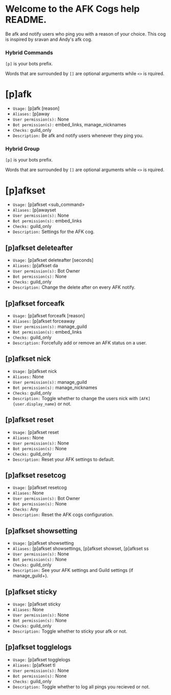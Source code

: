 # Welcome to the AFK Cogs help README.

Be afk and notify users who ping you with a reason of your choice. This cog is inspired by sravan and Andy's afk cog.

### Hybrid Commands 
`[p]` is your bots prefix.

Words that are surrounded by `[]` are optional arguments while `<>` is rquired.

# [p]afk
 - `Usage:` [p]afk [reason]
 - `Aliases:` [p]away
 - `User permission(s):` None
 - `Bot permission(s):` embed_links, manage_nicknames
 - `Checks:` guild_only
 - `Description:` Be afk and notify users whenever they ping you.

### Hybrid Group
`[p]` is your bots prefix.

Words that are surrounded by `[]` are optional arguments while `<>` is rquired.

# [p]afkset
 - `Usage:` [p]afkset <sub_command>
 - `Aliases:` [p]awayset
 - `User permission(s):` None
 - `Bot permission(s):` embed_links
 - `Checks:` guild_only
 - `Description:` Settings for the AFK cog.

## [p]afkset deleteafter
 - `Usage:` [p]afkset deleteafter [seconds]
 - `Aliases:` [p]afkset da
 - `User permission(s):` Bot Owner
 - `Bot permission(s):` None
 - `Checks:` guild_only
 - `Description:` Change the delete after on every AFK notify.

## [p]afkset forceafk
 - `Usage:` [p]afkset forceafk <member> [reason]
 - `Aliases:` [p]afkset forceaway
 - `User permission(s):` manage_guild
 - `Bot permission(s):` embed_links
 - `Checks:` guild_only
 - `Description:` Forcefully add or remove an AFK status on a user.

## [p]afkset nick
 - `Usage:` [p]afkset nick <state>
 - `Aliases:` None
 - `User permission(s):` manage_guild
 - `Bot permission(s):` manage_nicknames
 - `Checks:` guild_only
 - `Description:` Toggle whether to change the users nick with `[AFK] {user.display_name}` or not.

## [p]afkset reset
 - `Usage:` [p]afkset reset
 - `Aliases:` None
 - `User permission(s):` None
 - `Bot permission(s):` None
 - `Checks:` guild_only
 - `Description:` Reset your AFK settings to default.

## [p]afkset resetcog
 - `Usage:` [p]afkset resetcog
 - `Aliases:` None
 - `User permission(s):` Bot Owner
 - `Bot permission(s):` None
 - `Checks:` Any
 - `Description:` Reset the AFK cogs configuration.

## [p]afkset showsetting
 - `Usage:` [p]afkset showsetting
 - `Aliases:` [p]afkset showsettings, [p]afkset showset, [p]afkset ss
 - `User permission(s):` None
 - `Bot permission(s):` None
 - `Checks:` guild_only
 - `Description:` See your AFK settings and Guild settings (if manage_guild+).

## [p]afkset sticky
 - `Usage:` [p]afkset sticky <state>
 - `Aliases:` None
 - `User permission(s):` None
 - `Bot permission(s):` None
 - `Checks:` guild_only
 - `Description:` Toggle whether to sticky your afk or not.

## [p]afkset togglelogs
 - `Usage:` [p]afkset togglelogs <state>
 - `Aliases:` [p]afkset tl
 - `User permission(s):` None
 - `Bot permission(s):` None
 - `Checks:` guild_only
 - `Description:` Toggle whether to log all pings you recieved or not.